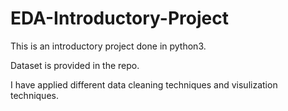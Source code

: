 # EDA-Introductory-Project
This is an introductory project done in python3.

Dataset is provided in the repo.

I have applied different data cleaning techniques and visulization techniques.
